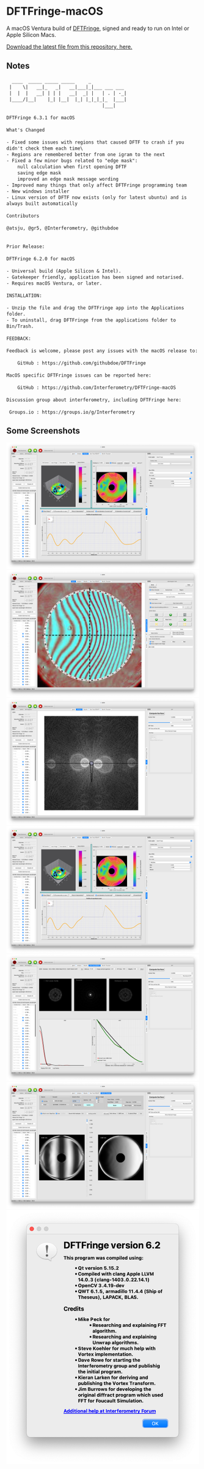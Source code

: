 # DFTFringe-macOS
A macOS Ventura build of [DFTFringe](https://github.com/githubdoe/DFTFringe), signed and ready to run on Intel or Apple Silicon Macs.

[Download the latest file from this repository, here.](https://github.com/Interferometry/DFTFringe-macOS/tree/main/download)

## Notes
```
  ____  _____ _____ _____     _
 |    \|   __|_   _|   __|___|_|___ ___ ___
 |  |  |   __| | | |   __|  _| |   | . | -_|
 |____/|__|    |_| |__|  |_| |_|_|_|_  |___|
                                   |___|

DFTFringe 6.3.1 for macOS

What's Changed

- Fixed some issues with regions that caused DFTF to crash if you didn't check them each time\
- Regions are remembered better from one igram to the next
- Fixed a few minor bugs related to "edge mask":
    null calculation when first opening DFTF
    saving edge mask
    improved an edge mask message wording
- Improved many things that only affect DFTFringe programming team
- New windows installer
- Linux version of DFTF now exists (only for latest ubuntu) and is always built automatically

Contributors

@atsju, @gr5, @Interferometry, @githubdoe


Prior Release:

DFTFringe 6.2.0 for macOS

- Universal build (Apple Silicon & Intel).
- Gatekeeper friendly, application has been signed and notarised.
- Requires macOS Ventura, or later.

INSTALLATION:

- Unzip the file and drag the DFTFringe app into the Applications folder.
- To uninstall, drag DFTFringe from the applications folder to Bin/Trash.

FEEDBACK:

Feedback is welcome, please post any issues with the macOS release to:

    GitHub : https://github.com/githubdoe/DFTFringe

MacOS specific DFTFringe issues can be reported here:

    GitHub : https://github.com/Interferometry/DFTFringe-macOS

Discussion group about interferometry, including DFTFringe here:

 Groups.io : https://groups.io/g/Interferometry

```

## Some Screenshots
![Screenshot of macOS version of DFTFringe - results tab](https://github.com/Interferometry/DFTFringe-macOS/blob/main/images/DFTFringe-macOS-3-results.png)
![Screenshot of macOS version of DFTFringe - interferogram tab](https://github.com/Interferometry/DFTFringe-macOS/blob/main/images/DFTFringe-macOS-1-igram.png)
![Screenshot of macOS version of DFTFringe - analyze tab](https://github.com/Interferometry/DFTFringe-macOS/blob/main/images/DFTFringe-macOS-2-analyze.png)
![Screenshot of macOS version of DFTFringe - results tab](https://github.com/Interferometry/DFTFringe-macOS/blob/main/images/DFTFringe-macOS-3-results.png)
![Screenshot of macOS version of DFTFringe - star test tab](https://github.com/Interferometry/DFTFringe-macOS/blob/main/images/DFTFringe-macOS-4-startest.png)
![Screenshot of macOS version of DFTFringe - ronchi tab ](https://github.com/Interferometry/DFTFringe-macOS/blob/main/images/DFTFringe-macOS-5-ronchi.png)
![Screenshot of macOS version of DFTFringe - about box](https://github.com/Interferometry/DFTFringe-macOS/blob/main/images/DFTFringe-macOS-6-about.png)
